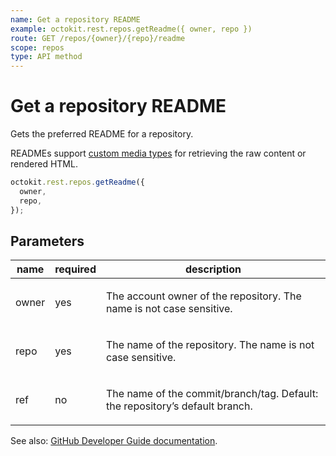 ```yaml
---
name: Get a repository README
example: octokit.rest.repos.getReadme({ owner, repo })
route: GET /repos/{owner}/{repo}/readme
scope: repos
type: API method
---
```


# Get a repository README

Gets the preferred README for a repository.

READMEs support [custom media types](https://docs.github.com/rest/reference/repos#custom-media-types) for retrieving the raw content or rendered HTML.

```js
octokit.rest.repos.getReadme({
  owner,
  repo,
});
```

## Parameters

<table>
  <thead>
    <tr>
      <th>name</th>
      <th>required</th>
      <th>description</th>
    </tr>
  </thead>
  <tbody>
    <tr><td>owner</td><td>yes</td><td>

The account owner of the repository. The name is not case sensitive.

</td></tr>
<tr><td>repo</td><td>yes</td><td>

The name of the repository. The name is not case sensitive.

</td></tr>
<tr><td>ref</td><td>no</td><td>

The name of the commit/branch/tag. Default: the repository’s default branch.

</td></tr>
  </tbody>
</table>

See also: [GitHub Developer Guide documentation](https://docs.github.com/rest/reference/repos#get-a-repository-readme).

